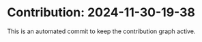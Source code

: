 # Contribution: 2024-11-30-19-38
This is an automated commit to keep the contribution graph active.
